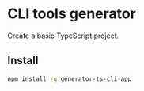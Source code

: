 # CLI tools generator

Create a basic TypeScript project.

## Install
```bash
npm install -g generator-ts-cli-app
```